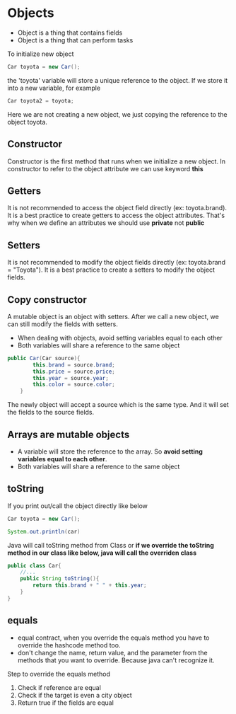 # Objects

- Object is a thing that contains fields
- Object is a thing that can perform tasks

To initialize new object

```java
Car toyota = new Car();
```

the 'toyota' variable will store a unique reference to the object. If we store it into a new variable, for example

```java
Car toyota2 = toyota;
```

Here we are not creating a new object, we just copying the reference to the object toyota.

## Constructor

Constructor is the first method that runs when we initialize a new object. In constructor to refer to the object attribute we can use keyword **this**

## Getters

It is not recommended to access the object field directly (ex: toyota.brand). It is a best practice to create getters to access the object attributes. That's why when we define an attributes we should use **private** not **public**

## Setters

It is not recommended to modify the object fields directly (ex: toyota.brand = "Toyota"). It is a best practice to create a setters to modify the object fields.

## Copy constructor

A mutable object is an object with setters. After we call a new object, we can still modify the fields with setters.

- When dealing with objects, avoid setting variables equal to each other
- Both variables will share a reference to the same object

```java
public Car(Car source){
        this.brand = source.brand;
        this.price = source.price;
        this.year = source.year;
        this.color = source.color;
    }
```

The newly object will accept a source which is the same type. And it will set the fields to the source fields.

## Arrays are mutable objects
- A variable will store the reference to the array. So **avoid setting variables equal to each other**.
- Both variables will share a reference to the same object

## toString

If you print out/call the object directly like below

```java
Car toyota = new Car();

System.out.println(car)
```

Java will call toString method from Class or **if we override the toString method in our class like below, java will call the overriden class**

```java
public class Car{
    //...
    public String toString(){
        return this.brand + " " + this.year;
    }
}
```

## equals
- equal contract, when you override the equals method you have to override the hashcode method too.
- don't change the name, return value, and the parameter from the methods that you want to override. Because java can't recognize it.

Step to override the equals method
1. Check if reference are equal
2. Check if the target is even a city object
3. Return true if the fields are equal